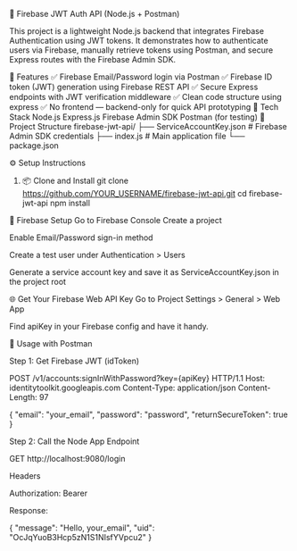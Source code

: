 🔐 Firebase JWT Auth API (Node.js + Postman)

This project is a lightweight Node.js backend that integrates Firebase Authentication using JWT tokens. It demonstrates how to authenticate users via Firebase, manually retrieve tokens using Postman, and secure Express routes with the Firebase Admin SDK.

🚀 Features
✅ Firebase Email/Password login via Postman
✅ Firebase ID token (JWT) generation using Firebase REST API
✅ Secure Express endpoints with JWT verification middleware
✅ Clean code structure using express
✅ No frontend — backend-only for quick API prototyping
🧰 Tech Stack
Node.js
Express.js
Firebase Admin SDK
Postman (for testing)
📁 Project Structure
firebase-jwt-api/ ├── ServiceAccountKey.json # Firebase Admin SDK credentials ├── index.js # Main application file └── package.json

⚙️ Setup Instructions
1. 📦 Clone and Install
git clone https://github.com/YOUR_USERNAME/firebase-jwt-api.git cd firebase-jwt-api npm install

🔐 Firebase Setup Go to Firebase Console
Create a project

Enable Email/Password sign-in method

Create a test user under Authentication > Users

Generate a service account key and save it as ServiceAccountKey.json in the project root

🌐 Get Your Firebase Web API Key Go to Project Settings > General > Web App

Find apiKey in your Firebase config and have it handy.

🧪 Usage with Postman

Step 1: Get Firebase JWT (idToken)

POST /v1/accounts:signInWithPassword?key={apiKey} HTTP/1.1 Host: identitytoolkit.googleapis.com Content-Type: application/json Content-Length: 97

{ "email": "your_email", "password": "password", "returnSecureToken": true }

Step 2: Call the Node App Endpoint

GET http://localhost:9080/login

Headers

Authorization: Bearer

Response:

{ "message": "Hello, your_email", "uid": "OcJqYuoB3Hcp5zN1S1NIsfYVpcu2" }
